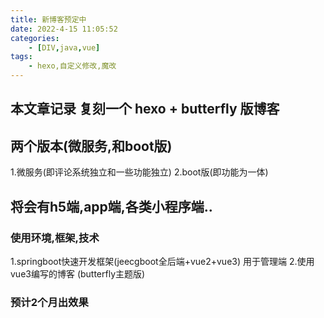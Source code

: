 ```yaml
---
title: 新博客预定中
date: 2022-4-15 11:05:52
categories:
    - [DIV,java,vue]
tags:
    - hexo,自定义修改,魔改
---
```



## 本文章记录 复刻一个 hexo + butterfly 版博客
## 两个版本(微服务,和boot版)
1.微服务(即评论系统独立和一些功能独立)
2.boot版(即功能为一体)
## 将会有h5端,app端,各类小程序端..
### 使用环境,框架,技术
1.springboot快速开发框架(jeecgboot全后端+vue2+vue3) 用于管理端
2.使用vue3编写的博客 (butterfly主题版)
### 预计2个月出效果